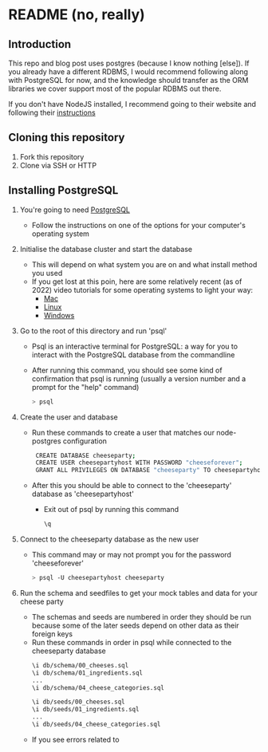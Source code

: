 # README (no, really)

## Introduction
This repo and blog post uses postgres (because I know nothing \[else\]). If you already have a different RDBMS, I would recommend following along with PostgreSQL for now, and the knowledge should transfer as the ORM libraries we cover support most of the popular RDBMS out there.

If you don't have NodeJS installed, I recommend going to their website and following their [instructions](https://nodejs.org/en/)
## Cloning this repository
  1. Fork this repository
  2. Clone via SSH or HTTP
## Installing PostgreSQL
  1. You're going to need [PostgreSQL](https://www.postgresql.org/download/)
      * Follow the instructions on one of the options for your computer's operating system
  2. Initialise the database cluster and start the database
      * This will depend on what system you are on and what install method you used
      *  If you get lost at this poin, here are some relatively recent (as of 2022) video tutorials for some operating systems to light your way:
          * [Mac](https://www.youtube.com/watch?v=wTqosS71Dc4&ab_channel=Prisma)
          * [Linux](https://www.youtube.com/watch?v=4CsTtMj6214&ab_channel=computeriseasy)
          * [Windows](https://www.youtube.com/watch?v=0n41UTkOBb0&ab_channel=GeekyScript)
  3. Go to the root of this directory and run 'psql'
      * Psql is an interactive terminal for PostgreSQL: a way for you to interact with the PostgreSQL database from the commandline
      * After running this command, you should see some kind of confirmation that psql is running (usually a version number and a prompt for the "help" command)

        ```sh
        > psql
        ```

  4. Create the user and database
      * Run these commands to create a user that matches our node-postgres configuration
        ```sh
         CREATE DATABASE cheeseparty;
         CREATE USER cheesepartyhost WITH PASSWORD "cheeseforever";
         GRANT ALL PRIVILEGES ON DATABASE "cheeseparty" TO cheesepartyhost;
        ```
      * After this you should be able to connect to the 'cheeseparty' database as 'cheesepartyhost'
          * Exit out of psql by running this command

            ```sh
            \q
            ```
  5. Connect to the cheeseparty database as the new user
      * This command may or may not prompt you for the password 'cheeseforever'
        ```sh
        > psql -U cheesepartyhost cheeseparty
        ```
  6. Run the schema and seedfiles to get your mock tables and data for your cheese party
      * The schemas and seeds are numbered in order they should be run because some of the later seeds depend on other data as their foreign keys
      * Run these commands in order in psql while connected to the cheeseparty database
        ```sh
        \i db/schema/00_cheeses.sql
        \i db/schema/01_ingredients.sql
        ...
        \i db/schema/04_cheese_categories.sql
        ```
        ```sh
        \i db/seeds/00_cheeses.sql
        \i db/seeds/01_ingredients.sql
        ...
        \i db/seeds/04_cheese_categories.sql
        ```
      * If you see errors related to 
